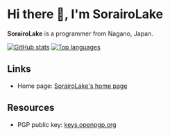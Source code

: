 <!--
SPDX-FileCopyrightText: 2022 Shun Sakai

SPDX-License-Identifier: CC-BY-4.0
-->

# Hi there :wave:, I'm SorairoLake

**SorairoLake** is a programmer from Nagano, Japan.

[![GitHub stats][stats-card]][github-overview-url]
[![Top languages][top-languages-card]][github-overview-url]

## Links

- Home page: [SorairoLake's home page]

## Resources

- PGP public key: [keys.openpgp.org]

[stats-card]: https://github-readme-stats.vercel.app/api?username=sorairolake&theme=ayu-mirage&show_icons=true&include_all_commits=true
[top-languages-card]: https://github-readme-stats.vercel.app/api/top-langs/?username=sorairolake&theme=ayu-mirage
[github-overview-url]: https://github.com/sorairolake
[SorairoLake's home page]: https://sorairolake.github.io/
[keys.openpgp.org]: https://keys.openpgp.org/search?q=716EDD2362B12C9F88059B4717CE07244B595822
